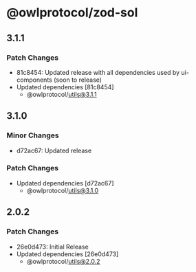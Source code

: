 # @owlprotocol/zod-sol

## 3.1.1

### Patch Changes

-   81c8454: Updated release with all dependencies used by ui-components (soon to release)
-   Updated dependencies [81c8454]
    -   @owlprotocol/utils@3.1.1

## 3.1.0

### Minor Changes

-   d72ac67: Updated release

### Patch Changes

-   Updated dependencies [d72ac67]
    -   @owlprotocol/utils@3.1.0

## 2.0.2

### Patch Changes

-   26e0d473: Initial Release
-   Updated dependencies [26e0d473]
    -   @owlprotocol/utils@2.0.2
